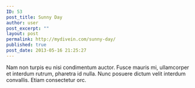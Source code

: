 ```yaml
---
ID: 53
post_title: Sunny Day
author: user
post_excerpt: ""
layout: post
permalink: http://mydivein.com/sunny-day/
published: true
post_date: 2013-05-16 21:25:27
---
```

Nam non turpis eu nisi condimentum auctor. Fusce mauris mi, ullamcorper et interdum rutrum, pharetra id nulla. Nunc posuere dictum velit interdum convallis. Etiam consectetur orc.